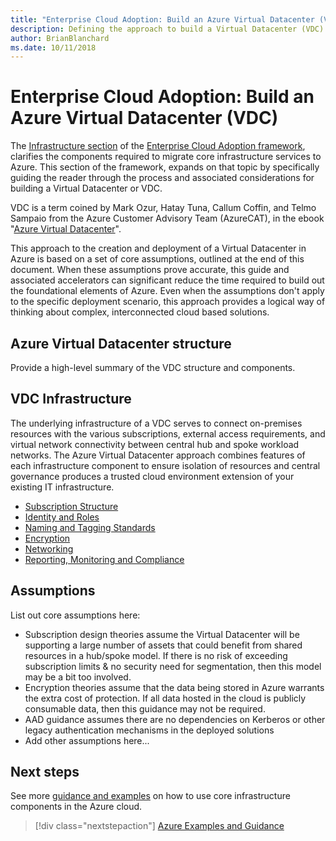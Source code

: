 ```yaml
---
title: "Enterprise Cloud Adoption: Build an Azure Virtual Datacenter (VDC)" 
description: Defining the approach to build a Virtual Datacenter (VDC)
author: BrianBlanchard
ms.date: 10/11/2018
---
```

# Enterprise Cloud Adoption: Build an Azure Virtual Datacenter (VDC)

The [Infrastructure section](../overview.md) of the [Enterprise Cloud Adoption framework](../../overview.md), clarifies the components required to migrate core infrastructure services to Azure. This section of the framework, expands on that topic by specifically guiding the reader through the process and associated considerations for building a Virtual Datacenter or VDC.

VDC is a term coined by Mark Ozur, Hatay Tuna, Callum Coffin, and Telmo Sampaio from the Azure Customer Advisory Team (AzureCAT), in the ebook "[Azure Virtual Datacenter](https://azure.microsoft.com/en-us/resources/azure-virtual-datacenter/)".

This approach to the creation and deployment of a Virtual Datacenter in Azure is based on a set of core assumptions, outlined at the end of this document. When these assumptions prove accurate, this guide and associated accelerators can significant reduce the time required to build out the foundational elements of Azure. Even when the assumptions don't apply to the specific deployment scenario, this approach provides a logical way of thinking about complex, interconnected cloud based solutions.

## Azure Virtual Datacenter structure

Provide a high-level summary of the VDC structure and components.

## VDC Infrastructure

The underlying infrastructure of a VDC serves to connect on-premises resources with the various subscriptions, external access requirements, and virtual network connectivity between central hub and spoke workload networks. The Azure Virtual Datacenter approach combines features of each infrastructure component to ensure isolation of resources and central governance produces a trusted cloud environment extension of your existing IT infrastructure.

- [Subscription Structure](../subscriptions/vdc-subscriptions.md)
- [Identity and Roles](../identity/vdc-identity.md)
- [Naming and Tagging Standards](../resource-naming-and-tagging/vdc-naming.md)
- [Encryption](../encryption/vdc-encryption.md)
- [Networking](../software-defined-networking/vdc-networking.md#azure-virtual-data-center---enterprise-scale-cloud-network-extension)
- [Reporting, Monitoring and Compliance](../logs-and-reporting/vdc-monitoring.md)

## Assumptions

List out core assumptions here:

* Subscription design theories assume the Virtual Datacenter will be supporting a large number of assets that could benefit from shared resources in a hub/spoke model. If there is no risk of exceeding subscription limits & no security need for segmentation, then this model may be a bit too involved.
* Encryption theories assume that the data being stored in Azure warrants the extra cost of protection. If all data hosted in the cloud is publicly consumable data, then this guidance may not be required.
* AAD guidance assumes there are no dependencies on Kerberos or other legacy authentication mechanisms in the deployed solutions
* Add other assumptions here...

## Next steps

See more [guidance and examples](../overview.md#azure-examples-and-guidance) on how to use core infrastructure components in the Azure cloud.

> [!div class="nextstepaction"]
> [Azure Examples and Guidance](../overview.md#azure-examples-and-guidance)